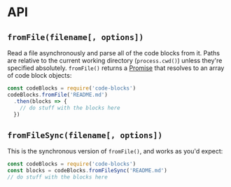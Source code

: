 # API

## `fromFile(filename[, options])`

Read a file asynchronously and parse all of the code blocks from it. Paths are
relative to the current working directory (`process.cwd()`) unless they're
specified absolutely. `fromFile()` returns a [Promise] that resolves to an
array of code block objects:

```js
const codeBlocks = require('code-blocks')
codeBlocks.fromFile('README.md')
  .then(blocks => {
    // do stuff with the blocks here
  })
```

## `fromFileSync(filename[, options])`

This is the synchronous version of `fromFile()`, and works as you'd expect:

```js
const codeBlocks = require('code-blocks')
const blocks = codeBlocks.fromFileSync('README.md')
// do stuff with the blocks here
```

[promise]: https://developer.mozilla.org/en-US/docs/Web/JavaScript/Guide/Using_promises
